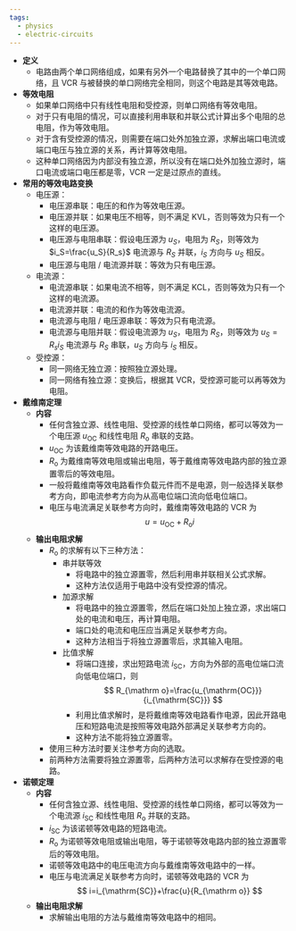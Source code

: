 ```yaml
---
tags:
  - physics
  - electric-circuits
---
```

- **定义**
    - 电路由两个单口网络组成，如果有另外一个电路替换了其中的一个单口网络，且 VCR 与被替换的单口网络完全相同，则这个电路是其等效电路。
- **等效电阻**
    - 如果单口网络中只有线性电阻和受控源，则单口网络有等效电阻。
    - 对于只有电阻的情况，可以直接利用串联和并联公式计算出多个电阻的总电阻，作为等效电阻。
    - 对于含有受控源的情况，则需要在端口处外加独立源，求解出端口电流或端口电压与独立源的关系，再计算等效电阻。
    - 这种单口网络因为内部没有独立源，所以没有在端口处外加独立源时，端口电流或端口电压都是零，VCR 一定是过原点的直线。
- **常用的等效电路变换**
    - 电压源：
        - 电压源串联：电压的和作为等效电压源。
        - 电压源并联：如果电压不相等，则不满足 KVL，否则等效为只有一个这样的电压源。
        - 电压源与电阻串联：假设电压源为 $u_S$，电阻为 $R_S$，则等效为 $i_S=\frac{u_S}{R_s}$ 电流源与 $R_S$ 并联，$i_S$ 方向与 $u_S$ 相反。
        - 电压源与电阻 / 电流源并联：等效为只有电压源。
    - 电流源：
        - 电流源串联：如果电流不相等，则不满足 KCL，否则等效为只有一个这样的电流源。
        - 电流源并联：电流的和作为等效电流源。
        - 电流源与电阻 / 电压源串联：等效为只有电流源。
        - 电流源与电阻并联：假设电流源为 $u_S$，电阻为 $R_S$，则等效为 $u_S=R_si_S$ 电流源与 $R_S$ 串联，$u_S$ 方向与 $i_S$ 相反。
    - 受控源：
        - 同一网络无独立源：按照独立源处理。
        - 同一网络有独立源：变换后，根据其 VCR，受控源可能可以再等效为电阻。
- **戴维南定理** <span id="x67b2w"></span>
    - **内容**
        - 任何含独立源、线性电阻、受控源的线性单口网络，都可以等效为一个电压源 $u_{\mathrm{OC}}$ 和线性电阻 $R_{\mathrm o}$ 串联的支路。
        - $u_{\mathrm{OC}}$ 为该戴维南等效电路的开路电压。
        - $R_{\mathrm o}$ 为戴维南等效电阻或输出电阻，等于戴维南等效电路内部的独立源置零后的等效电阻。
        - 一般将戴维南等效电路看作负载元件而不是电源，则一般选择关联参考方向，即电流参考方向为从高电位端口流向低电位端口。
        - 电压与电流满足关联参考方向时，戴维南等效电路的 VCR 为
          $$
          u=u_{\mathrm{OC}}+R_{\mathrm o}i
          $$
    - **输出电阻求解**
        - $R_{\mathrm o}$ 的求解有以下三种方法：
            - 串并联等效
                - 将电路中的独立源置零，然后利用串并联相关公式求解。
                - 这种方法仅适用于电路中没有受控源的情况。
            - 加源求解
                - 将电路中的独立源置零，然后在端口处加上独立源，求出端口处的电流和电压，再计算电阻。
                - 端口处的电流和电压应当满足关联参考方向。
                - 这种方法相当于将独立源置零后，求其输入电阻。
            - 比值求解
                - 将端口连接，求出短路电流 $i_{\mathrm{SC}}$，方向为外部的高电位端口流向低电位端口，则
                  $$
                  R_{\mathrm o}=\frac{u_{\mathrm{OC}}}{i_{\mathrm{SC}}}
                  $$
                - 利用比值求解时，是将戴维南等效电路看作电源，因此开路电压和短路电流是按照等效电路外部满足关联参考方向的。
                - 这种方法不能将独立源置零。
        - 使用三种方法时要关注参考方向的选取。
        - 前两种方法需要将独立源置零，后两种方法可以求解存在受控源的电路。
- **诺顿定理** <span id="nifovy"></span>
    - **内容**
        - 任何含独立源、线性电阻、受控源的线性单口网络，都可以等效为一个电流源 $i_{\mathrm{SC}}$ 和线性电阻 $R_{\mathrm o}$ 并联的支路。
        - $i_{\mathrm{SC}}$ 为该诺顿等效电路的短路电流。
        - $R_{\mathrm o}$ 为诺顿等效电阻或输出电阻，等于诺顿等效电路内部的独立源置零后的等效电阻。
        - 诺顿等效电路中的电压电流方向与戴维南等效电路中的一样。
        - 电压与电流满足关联参考方向时，诺顿等效电路的 VCR 为
          $$
          i=i_{\mathrm{SC}}+\frac{u}{R_{\mathrm o}}
          $$
    - **输出电阻求解**
        - 求解输出电阻的方法与戴维南等效电路中的相同。

